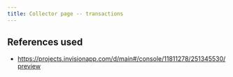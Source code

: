 ```yaml
---
title: Collector page -- transactions
---
```


## References used

* https://projects.invisionapp.com/d/main#/console/11811278/251345530/preview
